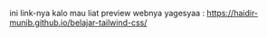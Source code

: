 ini link-nya kalo mau liat preview webnya yagesyaa : https://haidir-munib.github.io/belajar-tailwind-css/ 
